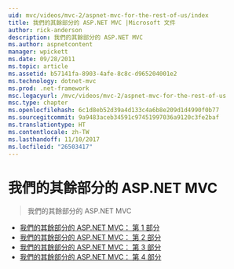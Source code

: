 ```yaml
---
uid: mvc/videos/mvc-2/aspnet-mvc-for-the-rest-of-us/index
title: 我們的其餘部分的 ASP.NET MVC |Microsoft 文件
author: rick-anderson
description: 我們的其餘部分的 ASP.NET MVC
ms.author: aspnetcontent
manager: wpickett
ms.date: 09/28/2011
ms.topic: article
ms.assetid: b57141fa-8903-4afe-8c8c-d965204001e2
ms.technology: dotnet-mvc
ms.prod: .net-framework
msc.legacyurl: /mvc/videos/mvc-2/aspnet-mvc-for-the-rest-of-us
msc.type: chapter
ms.openlocfilehash: 6c1d8eb52d39a4d133c4a6b8e209d1d4990f0b77
ms.sourcegitcommit: 9a9483aceb34591c97451997036a9120c3fe2baf
ms.translationtype: HT
ms.contentlocale: zh-TW
ms.lasthandoff: 11/10/2017
ms.locfileid: "26503417"
---
```

<a name="aspnet-mvc-for-the-rest-of-us"></a>我們的其餘部分的 ASP.NET MVC
====================
> 我們的其餘部分的 ASP.NET MVC


- [我們的其餘部分的 ASP.NET MVC： 第 1 部分](aspnet-mvc-for-the-rest-of-us-part-1.md)
- [我們的其餘部分的 ASP.NET MVC： 第 2 部分](aspnet-mvc-for-the-rest-of-us-part-2.md)
- [我們的其餘部分的 ASP.NET MVC： 第 3 部分](aspnet-mvc-for-the-rest-of-us-part-3.md)
- [我們的其餘部分的 ASP.NET MVC： 第 4 部分](aspnet-mvc-for-the-rest-of-us-part-4.md)
